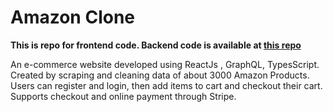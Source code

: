 # Amazon Clone

**This is repo for frontend code. Backend code is available at [this repo](https://github.com/NBNARADHYA/amazon-clone-auth-server)**

An e-commerce website developed using ​ReactJs ,​ GraphQL, TypesScript. Created by scraping and cleaning data of about 3000 Amazon Products. Users can register and login, then add items to cart and checkout their cart. Supports checkout and online payment through Stripe.​